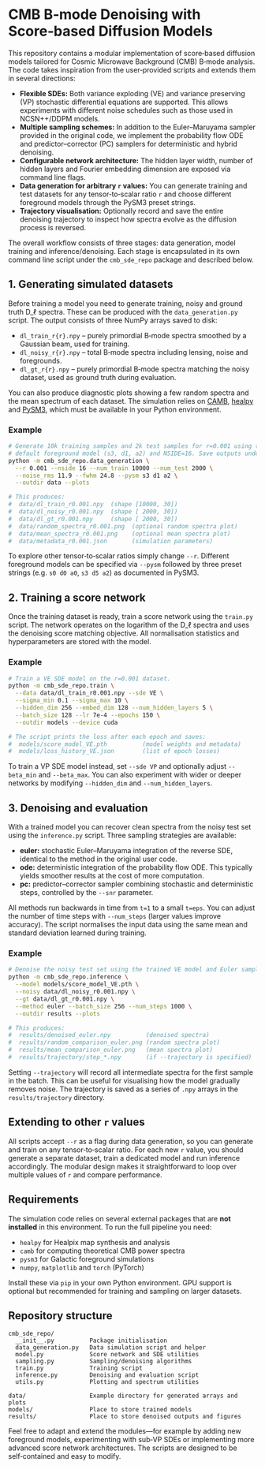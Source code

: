 # CMB B‑mode Denoising with Score‑based Diffusion Models

This repository contains a modular implementation of score‑based diffusion
models tailored for Cosmic Microwave Background (CMB) B‑mode analysis. The
code takes inspiration from the user‑provided scripts and extends them in
several directions:

* **Flexible SDEs:** Both variance exploding (VE) and variance preserving (VP)
  stochastic differential equations are supported. This allows experiments with
  different noise schedules such as those used in NCSN++/DDPM models.
* **Multiple sampling schemes:** In addition to the Euler–Maruyama sampler
  provided in the original code, we implement the probability flow ODE and
  predictor–corrector (PC) samplers for deterministic and hybrid denoising.
* **Configurable network architecture:** The hidden layer width, number of
  hidden layers and Fourier embedding dimension are exposed via command line
  flags.
* **Data generation for arbitrary `r` values:** You can generate training and
  test datasets for any tensor‑to‑scalar ratio `r` and choose different
  foreground models through the PySM3 preset strings.
* **Trajectory visualisation:** Optionally record and save the entire
  denoising trajectory to inspect how spectra evolve as the diffusion
  process is reversed.

The overall workflow consists of three stages: data generation, model
training and inference/denoising. Each stage is encapsulated in its own
command line script under the `cmb_sde_repo` package and described below.

## 1. Generating simulated datasets

Before training a model you need to generate training, noisy and ground
truth D_ℓ spectra. These can be produced with the `data_generation.py`
script. The output consists of three NumPy arrays saved to disk:

* `dl_train_r{r}.npy` – purely primordial B‑mode spectra smoothed by a
  Gaussian beam, used for training.
* `dl_noisy_r{r}.npy` – total B‑mode spectra including lensing, noise and
  foregrounds.
* `dl_gt_r{r}.npy` – purely primordial B‑mode spectra matching the noisy
  dataset, used as ground truth during evaluation.

You can also produce diagnostic plots showing a few random spectra and the
mean spectrum of each dataset. The simulation relies on [CAMB](https://camb.readthedocs.io/),
[healpy](https://healpy.readthedocs.io/) and [PySM3](https://pysm3.readthedocs.io/), which must be available in your Python environment.

### Example

```bash
# Generate 10k training samples and 2k test samples for r=0.001 using the
# default foreground model (s3, d1, a2) and NSIDE=16. Save outputs under data/.
python -m cmb_sde_repo.data_generation \
  --r 0.001 --nside 16 --num_train 10000 --num_test 2000 \
  --noise_rms 11.9 --fwhm 24.8 --pysm s3 d1 a2 \
  --outdir data --plots

# This produces:
#  data/dl_train_r0.001.npy  (shape [10000, 30])
#  data/dl_noisy_r0.001.npy  (shape [ 2000, 30])
#  data/dl_gt_r0.001.npy     (shape [ 2000, 30])
#  data/random_spectra_r0.001.png  (optional random spectra plot)
#  data/mean_spectra_r0.001.png    (optional mean spectra plot)
#  data/metadata_r0.001.json       (simulation parameters)
```

To explore other tensor‑to‑scalar ratios simply change `--r`. Different
foreground models can be specified via `--pysm` followed by three preset
strings (e.g. `s0 d0 a0`, `s3 d5 a2`) as documented in PySM3.

## 2. Training a score network

Once the training dataset is ready, train a score network using the
`train.py` script. The network operates on the logarithm of the D_ℓ
spectra and uses the denoising score matching objective. All
normalisation statistics and hyperparameters are stored with the model.

### Example

```bash
# Train a VE SDE model on the r=0.001 dataset.
python -m cmb_sde_repo.train \
  --data data/dl_train_r0.001.npy --sde VE \
  --sigma_min 0.1 --sigma_max 10 \
  --hidden_dim 256 --embed_dim 128 --num_hidden_layers 5 \
  --batch_size 128 --lr 7e-4 --epochs 150 \
  --outdir models --device cuda

# The script prints the loss after each epoch and saves:
#  models/score_model_VE.pth          (model weights and metadata)
#  models/loss_history_VE.json        (list of epoch losses)
```

To train a VP SDE model instead, set `--sde VP` and optionally adjust
`--beta_min` and `--beta_max`. You can also experiment with wider or
deeper networks by modifying `--hidden_dim` and `--num_hidden_layers`.

## 3. Denoising and evaluation

With a trained model you can recover clean spectra from the noisy test
set using the `inference.py` script. Three sampling strategies are
available:

* **euler:** stochastic Euler–Maruyama integration of the reverse SDE,
  identical to the method in the original user code.
* **ode:** deterministic integration of the probability flow ODE. This
  typically yields smoother results at the cost of more computation.
* **pc:** predictor–corrector sampler combining stochastic and
  deterministic steps, controlled by the `--snr` parameter.

All methods run backwards in time from `t=1` to a small `t=eps`. You can
adjust the number of time steps with `--num_steps` (larger values improve
accuracy). The script normalises the input data using the same mean and
standard deviation learned during training.

### Example

```bash
# Denoise the noisy test set using the trained VE model and Euler sampler.
python -m cmb_sde_repo.inference \
  --model models/score_model_VE.pth \
  --noisy data/dl_noisy_r0.001.npy \
  --gt data/dl_gt_r0.001.npy \
  --method euler --batch_size 256 --num_steps 1000 \
  --outdir results --plots

# This produces:
#  results/denoised_euler.npy          (denoised spectra)
#  results/random_comparison_euler.png (random spectra plot)
#  results/mean_comparison_euler.png   (mean spectra plot)
#  results/trajectory/step_*.npy       (if --trajectory is specified)
```

Setting `--trajectory` will record all intermediate spectra for the first
sample in the batch. This can be useful for visualising how the model
gradually removes noise. The trajectory is saved as a series of `.npy`
arrays in the `results/trajectory` directory.

## Extending to other `r` values

All scripts accept `--r` as a flag during data generation, so you can
generate and train on any tensor‑to‑scalar ratio. For each new `r`
value, you should generate a separate dataset, train a dedicated model
and run inference accordingly. The modular design makes it straightforward
to loop over multiple values of `r` and compare performance.

## Requirements

The simulation code relies on several external packages that are **not
installed** in this environment. To run the full pipeline you need:

* `healpy` for Healpix map synthesis and analysis
* `camb` for computing theoretical CMB power spectra
* `pysm3` for Galactic foreground simulations
* `numpy`, `matplotlib` and `torch` (PyTorch)

Install these via `pip` in your own Python environment. GPU support is
optional but recommended for training and sampling on larger datasets.

## Repository structure

```
cmb_sde_repo/
  __init__.py          Package initialisation
  data_generation.py   Data simulation script and helper
  model.py             Score network and SDE utilities
  sampling.py          Sampling/denoising algorithms
  train.py             Training script
  inference.py         Denoising and evaluation script
  utils.py             Plotting and spectrum utilities

data/                  Example directory for generated arrays and plots
models/                Place to store trained models
results/               Place to store denoised outputs and figures
``` 

Feel free to adapt and extend the modules—for example by adding new
foreground models, experimenting with sub‑VP SDEs or implementing more
advanced score network architectures. The scripts are designed to be
self‑contained and easy to modify.
